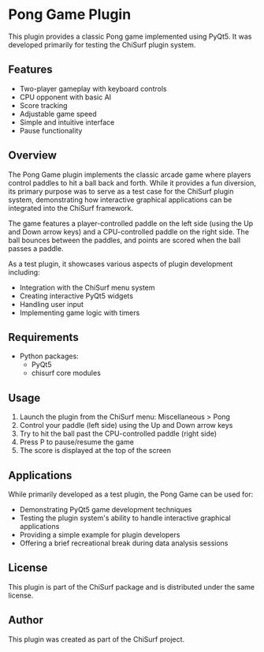 # Pong Game Plugin

This plugin provides a classic Pong game implemented using PyQt5. It was developed primarily for testing the 
ChiSurf plugin system.

## Features

- Two-player gameplay with keyboard controls
- CPU opponent with basic AI
- Score tracking
- Adjustable game speed
- Simple and intuitive interface
- Pause functionality

## Overview

The Pong Game plugin implements the classic arcade game where players control paddles to hit a ball back and forth. 
While it provides a fun diversion, its primary purpose was to serve as a test case for the ChiSurf plugin system, 
demonstrating how interactive graphical applications can be integrated into the ChiSurf framework.

The game features a player-controlled paddle on the left side (using the Up and Down arrow keys) and a CPU-controlled 
paddle on the right side. The ball bounces between the paddles, and points are scored when the ball passes a paddle.

As a test plugin, it showcases various aspects of plugin development including:
- Integration with the ChiSurf menu system
- Creating interactive PyQt5 widgets
- Handling user input
- Implementing game logic with timers

## Requirements

- Python packages:
  - PyQt5
  - chisurf core modules

## Usage

1. Launch the plugin from the ChiSurf menu: Miscellaneous > Pong
2. Control your paddle (left side) using the Up and Down arrow keys
3. Try to hit the ball past the CPU-controlled paddle (right side)
4. Press P to pause/resume the game
5. The score is displayed at the top of the screen

## Applications

While primarily developed as a test plugin, the Pong Game can be used for:
- Demonstrating PyQt5 game development techniques
- Testing the plugin system's ability to handle interactive graphical applications
- Providing a simple example for plugin developers
- Offering a brief recreational break during data analysis sessions

## License

This plugin is part of the ChiSurf package and is distributed under the same license.

## Author

This plugin was created as part of the ChiSurf project.
